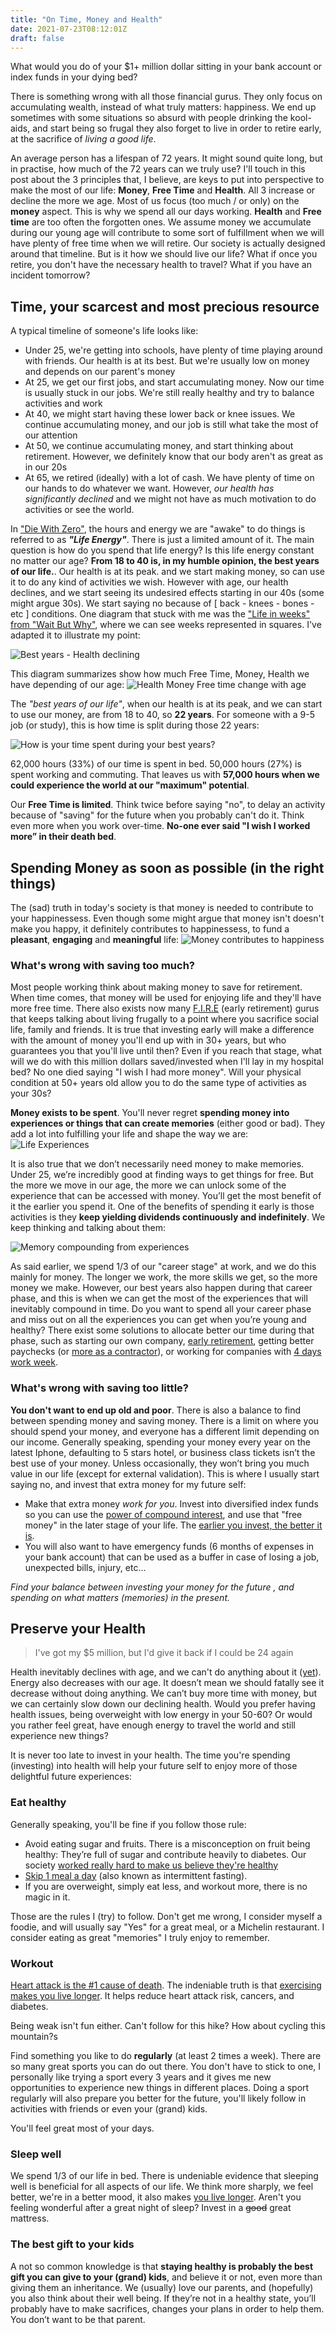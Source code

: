 ```yaml
---
title: "On Time, Money and Health"
date: 2021-07-23T08:12:01Z
draft: false
---
```

What would you do of your $1+ million dollar sitting in your bank account or index funds in your dying bed? 

There is something wrong with all those financial gurus. They only focus on accumulating wealth, instead of what truly matters: happiness. We end up sometimes with some situations so absurd with people drinking the kool-aids, and start being so frugal they also forget to live in order to retire early, at the sacrifice of _living a good life_.

An average person has a lifespan of 72 years. It might sound quite long, but in practise, how much of the 72 years can we truly use?  I'll touch in this post about the 3 principles that, I believe, are keys to put into perspective to make the most of our life: **Money**, **Free Time** and **Health**. All 3 increase or decline the more we age. Most of us focus (too much / or only) on the **money** aspect. This is why we spend all our days working. **Health** and **Free time** are too often the forgotten ones. We assume money we accumulate during our young age will contribute to some sort of fulfillment when we will have plenty of free time when we will retire. Our society is actually designed around that timeline. But is it how we should live our life? What if once you retire, you don't have the necessary health to travel? What if you have an incident tomorrow?

## Time, your scarcest and most precious resource

A typical timeline of someone's life looks like: 

- Under 25, we're getting into schools, have plenty of time playing around with friends. Our health is at its best. But we're usually low on money and depends on our parent's money
- At 25, we get our first jobs, and start accumulating money. Now our time is usually stuck in our jobs. We're still really healthy and try to balance activities and work     
- At 40, we might start having these lower back or knee issues. We continue accumulating money, and our job is still what take the most of our attention
- At 50, we continue accumulating money, and start thinking about retirement. However, we definitely know that our body aren't as great as in our 20s
- At 65, we retired (ideally) with a lot of cash. We have plenty of time on our hands to do whatever we want. However, *our health has significantly declined* and we might not have as much motivation to do activities or see the world. 

In ["Die With Zero"](https://www.goodreads.com/book/show/52950915-die-with-zero), the hours and energy we are "awake" to do things is referred to as _**"Life Energy"**_. There is just a limited amount of it. The main question is how do you spend that life energy? Is this life energy constant no matter our age? 
**From 18 to 40 is, in my humble opinion, the best years of our life.**. Our health is at its peak. and we start making money, so can use it to do any kind of activities we wish. However with age, our health declines, and we start seeing its undesired effects starting in our 40s (some might argue 30s). We start saying no because of [ back - knees - bones - etc ] conditions. One diagram that stuck with me was the ["Life in weeks" from "Wait But Why"](https://waitbutwhy.com/2014/05/life-weeks.html), where we can see weeks represented in squares. I've adapted it to illustrate my point: 

![Best years - Health declining](/img/best-years-health.jpg)

This diagram summarizes show how much Free Time, Money, Health we have depending of our age:
![Health Money Free time change with age](/img/health-money-free-time.jpg)

The _"best years of our life"_, when our health is at its peak, and we can start to use our money, are from 18 to 40, so **22 years**. For someone with a 9-5 job (or study), this is how time is split during those 22 years: 

![How is your time spent during your best years?](/img/best-years-time-is-spent.png)

62,000 hours (33%) of our time is spent in bed. 50,000 hours (27%) is spent working and commuting. That leaves us with **57,000 hours when we could experience the world at our "maximum" potential**.

Our **Free Time is limited**. Think twice before saying "no", to delay an activity because of "saving" for the future when you probably can't do it. Think even more when you work over-time.  **No-one ever said "I wish I worked more” in their death bed**.

## Spending Money as soon as possible (in the right things)

The (sad) truth in today's society is that money is needed to contribute to your happinessess. Even though some might argue that money isn't doesn't make you happy, it definitely contributes to happinessess, to fund a **pleasant**, **engaging** and **meaningful** life: 
![Money contributes to happiness](/img/money-contributes-to-hapiness.jpg)

### What's wrong with saving too much?
Most people working think about making money to save for retirement. When time comes, that money will be used for enjoying life and they'll have more free time. There also exists now many [F.I.R.E](https://en.wikipedia.org/wiki/FIRE_movement) (early retirement) gurus that keeps talking about living frugally to a point where you sacrifice social life, family and friends. It is true that investing early will make a difference with the amount of money you'll end up with in 30+ years, but who guarantees you that you'll live until then? Even if you reach that stage, what will we do with this million dollars saved/invested when I'll lay in my hospital bed? No one died saying "I wish I had more money". Will your physical condition at 50+ years old allow you to do the same type of activities as your 30s?

**Money exists to be spent**. You'll never regret **spending money into experiences or things that can create memories** (either good or bad). They add a lot into fulfilling your life and shape the way we are: 
![Life Experiences](/img/life-experiences.jpg)

It is also true that we don’t necessarily need money to make memories. Under 25, we’re incredibly good at finding ways to get things for free. But the more we move in our age, the more we can unlock some of the experience that can be accessed with money. You’ll get the most benefit of it the earlier you spend it. One of the benefits of spending it early is those activities is they **keep yielding dividends continuously and indefinitely**. We keep thinking  and talking about them: 

![Memory compounding from experiences](/img/memory-compunding.jpg)

As said earlier, we spend 1/3 of our "career stage" at work, and we do this mainly for money. The longer we work, the more skills we get, so the more money we make. However, our best years also happen during that career phase, and this is when we can get the most of the experiences that will inevitably compound in time. Do you want to spend all your career phase and miss out on all the experiences you can get when you’re young and healthy? There exist some solutions to allocate better our time during that phase, such as starting our own company, [early retirement](https://www.investopedia.com/terms/f/financial-independence-retire-early-fire.asp), getting better paychecks (or [more as a contractor](https://training.kalzumeus.com/newsletters/archive/consulting_1)), or working for companies with [4 days work week](https://4dayweek.io?ref=todaypurpose.com). 


### What's wrong with saving too little?

**You don't want to end up old and poor**.  There is also a balance to find between spending money and saving money. There is a limit on where you should spend your money, and everyone has a different limit depending on our income. Generally speaking, spending your money every year on the latest Iphone, defaulting to 5 stars hotel, or business class tickets isn’t the best use of your money. Unless occasionally, they won’t bring you much value in our life (except for external validation). This is where I usually start saying no, and invest that extra money for my future self: 

- Make that extra money _work for you_. Invest into diversified index funds so you can use the [power of compound interest](https://www.investopedia.com/terms/c/compoundinterest.asp#growth-of-compound-interest), and use that "free money" in the later stage of your life. The [earlier you invest, the better it is](https://ofdollarsanddata.com/go-big-then-stop/?ref=todaypurpose.com).
- You will also want to have emergency funds (6 months of expenses in your bank account) that can be used as a buffer in case of losing a job, unexpected bills, injury, etc...

_Find your balance between investing your money for the future , and spending on what matters (memories) in the present._


## Preserve your Health

> I've got my $5 million, but I'd give it back if I could be 24 again

Health inevitably declines with age, and we can't do anything about it ([yet](https://www.youtube.com/watch?v=9nXop2lLDa4)). Energy also decreases with our age. It doesn’t mean we should fatally see it decrease without doing anything. We can’t buy more time with money, but we can certainly slow down our declining health.  Would you prefer having health issues, being overweight with low energy in your 50-60? Or would you rather feel great, have enough energy to travel the world and still experience new things? 

It is never too late to invest in your health. The time you're spending (investing) into health will help your future self to enjoy more of those delightful future experiences: 

### Eat healthy
Generally speaking, you'll be fine if you follow those rule: 

- Avoid eating sugar and fruits. There is a misconception on fruit being healthy: They’re full of sugar and contribute heavily to diabetes. Our society [worked really hard to make us believe they're healthy](https://www.sciencealert.com/fruits-vegetables-before-domestication-photos-genetically-modified-food-natural)
- [Skip 1 meal a day](https://youtu.be/jhKZIq3SlYE?t=2939) (also known as intermittent fasting).
- If you are overweight, simply eat less, and workout more, there is no magic in it.

Those are the rules I (try) to follow. Don't get me wrong, I consider myself a foodie, and will usually say "Yes" for a great meal, or a Michelin restaurant. I consider eating as great "memories" I truly enjoy to remember. 

### Workout
[Heart attack is the #1 cause of death](https://www.cdc.gov/nchs/fastats/leading-causes-of-death.htm). The indeniable truth is that [exercising makes you live longer](https://youtu.be/jhKZIq3SlYE?t=3880). It helps reduce heart attack risk, cancers, and diabetes.  

Being weak isn't fun either. Can't follow for this hike? How about cycling this mountain?s

Find something you like to do **regularly** (at least 2 times a week). There are so many great sports you can do out there. You don't have to stick to one, I personally like trying a sport every 3 years and it gives me new opportunities to experience new things in different places. Doing a sport regularly will  also prepare you better for the future, you'll likely follow in activities with friends or even your (grand) kids. 

You'll feel great most of your days.

### Sleep well
We spend 1/3 of our life in bed. There is undeniable evidence that sleeping well is beneficial for all aspects of our life. We think more sharply, we feel better, we're in a better mood, it also makes [you live longer](https://youtu.be/jhKZIq3SlYE?t=4202). Aren't you feeling wonderful after a great night of sleep? Invest in a ~~good~~ great mattress.

### The best gift to your kids
A not so common knowledge is that **staying healthy is probably the best gift you can give to your (grand) kids**, and believe it or not, even more than giving them an inheritance. We (usually) love our parents, and (hopefully) you also think about their well being. If they’re not in a healthy state, you’ll probably have to make sacrifices, changes your plans in order to help them. You don’t want to be that parent.